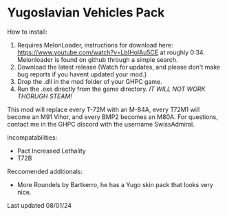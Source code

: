 # Yugoslavian Vehicles Pack

How to install:

1. Requires MelonLoader, instructions for download here: https://www.youtube.com/watch?v=LbIHolAu5CE at roughly 0:34. Melonloader is found on github through a simple search.
2. Download the latest release (Watch for updates, and please don't make bug reports if you havent updated your mod.)
3. Drop the .dll in the mod folder of your GHPC game.
4. Run the .exe directly from the game directory. *IT WILL NOT WORK THORUGH STEAM!*

This mod will replace every T-72M with an M-84A, every T72M1 will become an M91 Vihor, and every BMP2 becomes an M80A.
For questions, contact me in the GHPC discord with the username SwissAdmiral.

Incompatabilities:
- Pact Increased Lethality
- T72B

Reccomended additionals:
- More Roundels by Bartkerro, he has a Yugo skin pack that looks very nice.

Last updated 08/01/24
